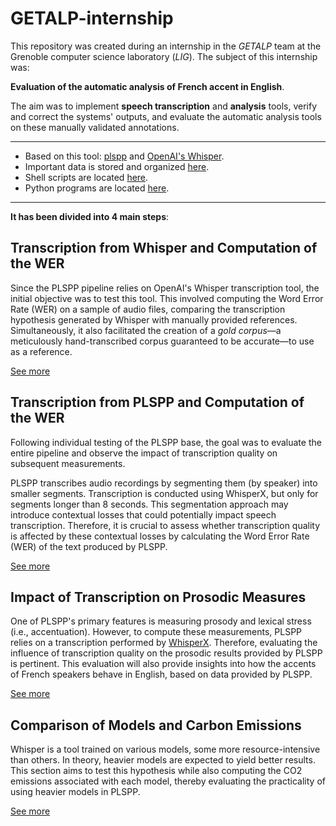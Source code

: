 # GETALP-internship

This repository was created during an internship in the *GETALP* team at the Grenoble computer science laboratory (*LIG*). The subject of this internship was:

**Evaluation of the automatic analysis of French accent in English**.

The aim was to implement **speech transcription** and **analysis** tools, verify and correct the systems' outputs, and evaluate the automatic analysis tools on these manually validated annotations.

----------------------------------------------------------------------------------------------------

* Based on this tool: [plspp](https://gricad-gitlab.univ-grenoble-alpes.fr/lidilem/plspp) and [OpenAI's Whisper](https://github.com/openai/whisper).
* Important data is stored and organized [here](https://docs.google.com/spreadsheets/d/1V8g1R39eb_w_HWZOjSdOJWTzMdefQilUtBhCA2uvhWg/edit?usp=sharing).
* Shell scripts are located [here](Scripts/).
* Python programs are located [here](Python_Programs/).

----------------------------------------------------------------------------------------------------

**It has been divided into 4 main steps**:

## Transcription from Whisper and Computation of the WER

Since the PLSPP pipeline relies on OpenAI's Whisper transcription tool, the initial objective was to test this tool. This involved computing the Word Error Rate (WER) on a sample of audio files, comparing the transcription hypothesis generated by Whisper with manually provided references. Simultaneously, it also facilitated the creation of a *gold corpus*—a meticulously hand-transcribed corpus guaranteed to be accurate—to use as a reference.

[See more](Whisper_WER/)

## Transcription from PLSPP and Computation of the WER

Following individual testing of the PLSPP base, the goal was to evaluate the entire pipeline and observe the impact of transcription quality on subsequent measurements.

PLSPP transcribes audio recordings by segmenting them (by speaker) into smaller segments. Transcription is conducted using WhisperX, but only for segments longer than 8 seconds. This segmentation approach may introduce contextual losses that could potentially impact speech transcription. Therefore, it is crucial to assess whether transcription quality is affected by these contextual losses by calculating the Word Error Rate (WER) of the text produced by PLSPP.

[See more](PLSPP_WER/)

## Impact of Transcription on Prosodic Measures

One of PLSPP's primary features is measuring prosody and lexical stress (i.e., accentuation). However, to compute these measurements, PLSPP relies on a transcription performed by [WhisperX](https://github.com/m-bain/whisperX). Therefore, evaluating the influence of transcription quality on the prosodic results provided by PLSPP is pertinent. This evaluation will also provide insights into how the accents of French speakers behave in English, based on data provided by PLSPP.

[See more](PLSPP_Prosodic/)

## Comparison of Models and Carbon Emissions

Whisper is a tool trained on various models, some more resource-intensive than others. In theory, heavier models are expected to yield better results. This section aims to test this hypothesis while also computing the CO2 emissions associated with each model, thereby evaluating the practicality of using heavier models in PLSPP.

[See more](emissions/)
